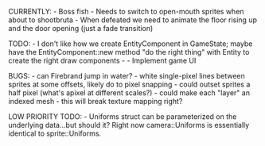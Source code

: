CURRENTLY:
    - Boss fish
        - Needs to switch to open-mouth sprites when about to shootbruta
        - When defeated we need to animate the floor rising up and the door opening (just a fade transition)

TODO:
    - I don't like how we create EntityComponent in GameState; maybe have the EntityComponent::new method "do the right thing" with Entity to create the right draw components
    -
    - Implement game UI

BUGS:
    - can Firebrand jump in water?
    - white single-pixel lines between sprites at some offsets, likely do to pixel snapping
        - could outset sprites a half pixel (what's apixel at different scales?)
        - could make each "layer" an indexed mesh
            - this will break texture mapping right?

LOW PRIORITY TODO:
    - Uniforms struct can be parameterized on the underlying data...but should it? Right now camera::Uniforms is essentially identical to sprite::Uniforms.
